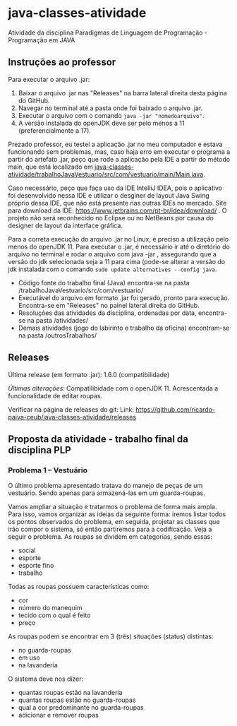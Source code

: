 # java-classes-atividade
Atividade da disciplina Paradigmas de Linguagem de Programação - Programação em JAVA

## Instruções ao professor
Para executar o arquivo .jar:
1) Baixar o arquivo .jar nas "Releases" na barra lateral direita desta página do GitHub.
2) Navegar no terminal até a pasta onde foi baixado o arquivo .jar.
3) Executar o arquivo com o comando `java -jar "nomedoarquivo"`.
4) A versão instalada do openJDK deve ser pelo menos a 11 (preferencialmente a 17).

Prezado professor, eu testei a aplicação .jar no meu computador e estava funcionando sem problemas, mas, caso haja erro em executar o programa a partir do artefato .jar, peço que rode a aplicação pela IDE a partir do método main, que está localizado em [java-classes-atividade/trabalhoJavaVestuario/src/com/vestuario/main/Main.java](https://github.com/ricardo-paiva-ceub/java-classes-atividade/blob/master/trabalhoJavaVestuario/src/com/vestuario/main/Main.java).

Caso necessário, peço que faça uso da IDE IntelliJ IDEA, pois o aplicativo foi desenvolvido nessa IDE e utilizar o desginer de layout Java Swing próprio dessa IDE, que não está presente nas outras IDEs no mercado. Site para download da IDE: https://www.jetbrains.com/pt-br/idea/download/ . O projeto não será reconhecido no Eclipse ou no NetBeans por causa do designer de layout da interface gráfica.

Para a correta execução do arquivo .jar no Linux, é preciso a utilização pelo menos do openJDK 11. Para executar o .jar, é necessário ir até o diretório do arquivo no terminal e rodar o arquivo com java -jar <nomearquivo>, assegurando que a versão do jdk selecionada seja a 11 para cima (pode-se alterar a versão do jdk instalada com o comando `sudo update alternatives --config java`.

- Código fonte do trabalho final (Java) encontra-se na pasta /trabalhoJavaVestuario/src/com/vestuario/
- Executável do arquivo em formato .jar foi gerado, pronto para execução. Encontra-se em "Releases" no painel lateral direita do GitHub.
- Resoluções das atividades da disciplina, ordenadas por data, encontra-se na pasta /atividades/
- Demais atividades (jogo do labirinto e trabalho da oficina) encontram-se na pasta /outrosTrabalhos/

## Releases
Última release (em formato .jar): 1.6.0 (compatibilidade)

*Últimas alterações:*
Compatilibidade com o openJDK 11.
Acrescentada a funcionalidade de editar roupas.

Verificar na página de releases do git:
Link: https://github.com/ricardo-paiva-ceub/java-classes-atividade/releases

## Proposta da atividade - trabalho final da disciplina PLP
### Problema 1 – Vestuário
O último problema apresentado tratava do manejo de peças de um vestuário. Sendo apenas para armazená-las em um guarda-roupas.

Vamos ampliar a situação e tratarmos o problema de forma mais ampla. Para isso, vamos organizar as ideias da seguinte forma: iremos listar todos os pontos observados do problema, em seguida, projetar as classes que irão compor o sistema, só então partiremos para a codificação. Veja a seguir o problema. As roupas se dividem em categorias, sendo essas:

- social
- esporte
- esporte fino
- trabalho

Todas as roupas possuem características como:
- cor
- número do manequim
- tecido com o qual é feito
- preço

As roupas podem se encontrar em 3 (três) situações (status) distintas:
- no guarda-roupas
- em uso
- na lavanderia

O sistema deve nos dizer:
- quantas roupas estão na lavanderia
- quantas roupas estão no guarda-roupas
- qual a cor predominante no guarda-roupas
- adicionar e remover roupas
